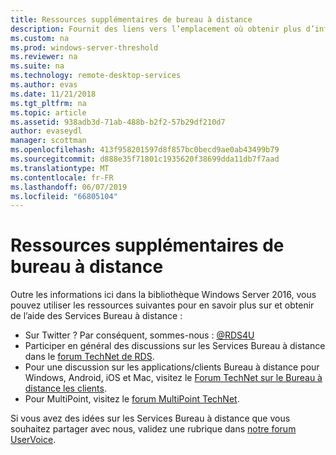```yaml
---
title: Ressources supplémentaires de bureau à distance
description: Fournit des liens vers l’emplacement où obtenir plus d’informations et de l’aide sur RDS.
ms.custom: na
ms.prod: windows-server-threshold
ms.reviewer: na
ms.suite: na
ms.technology: remote-desktop-services
ms.author: evas
ms.date: 11/21/2018
ms.tgt_pltfrm: na
ms.topic: article
ms.assetid: 938adb3d-71ab-488b-b2f2-57b29df210d7
author: evaseydl
manager: scottman
ms.openlocfilehash: 413f958201597d8f857bc0becd9ae0ab43499b79
ms.sourcegitcommit: d888e35f71801c1935620f38699dda11db7f7aad
ms.translationtype: MT
ms.contentlocale: fr-FR
ms.lasthandoff: 06/07/2019
ms.locfileid: "66805104"
---
```

# <a name="additional-remote-desktop-resources"></a>Ressources supplémentaires de bureau à distance

Outre les informations ici dans la bibliothèque Windows Server 2016, vous pouvez utiliser les ressources suivantes pour en savoir plus sur et obtenir de l’aide des Services Bureau à distance :

- Sur Twitter ? Par conséquent, sommes-nous : [@RDS4U](https://twitter.com/RDS4U)
- Participer en général des discussions sur les Services Bureau à distance dans le [forum TechNet de RDS](https://aka.ms/technetforum-rds).
- Pour une discussion sur les applications/clients Bureau à distance pour Windows, Android, iOS et Mac, visitez le [Forum TechNet sur le Bureau à distance les clients](https://aka.ms/technetforum-rdc).
- Pour MultiPoint, visitez le [forum MultiPoint TechNet](https://aka.ms/multipoint-forum).

Si vous avez des idées sur les Services Bureau à distance que vous souhaitez partager avec nous, validez une rubrique dans [notre forum UserVoice](https://aka.ms/uservoice-rds).
